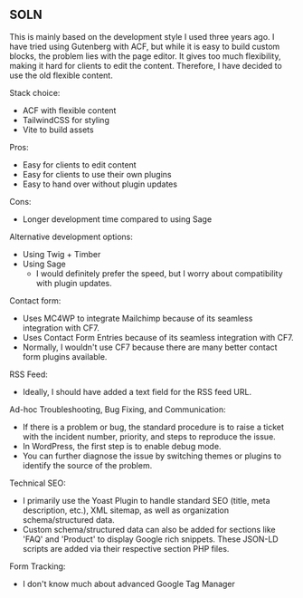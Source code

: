 ## SOLN

This is mainly based on the development style I used three years ago. I have tried using Gutenberg with ACF, but while it is easy to build custom blocks, the problem lies with the page editor. It gives too much flexibility, making it hard for clients to edit the content. Therefore, I have decided to use the old flexible content.

Stack choice:

- ACF with flexible content
- TailwindCSS for styling
- Vite to build assets

Pros:

- Easy for clients to edit content
- Easy for clients to use their own plugins
- Easy to hand over without plugin updates

Cons:

- Longer development time compared to using Sage

Alternative development options:

- Using Twig + Timber
- Using Sage
  - I would definitely prefer the speed, but I worry about compatibility with plugin updates.

Contact form:

- Uses MC4WP to integrate Mailchimp because of its seamless integration with CF7.
- Uses Contact Form Entries because of its seamless integration with CF7.
- Normally, I wouldn't use CF7 because there are many better contact form plugins available.

RSS Feed:

- Ideally, I should have added a text field for the RSS feed URL.

Ad-hoc Troubleshooting, Bug Fixing, and Communication:

- If there is a problem or bug, the standard procedure is to raise a ticket with the incident number, priority, and steps to reproduce the issue.
- In WordPress, the first step is to enable debug mode.
- You can further diagnose the issue by switching themes or plugins to identify the source of the problem.

Technical SEO:

- I primarily use the Yoast Plugin to handle standard SEO (title, meta description, etc.), XML sitemap, as well as organization schema/structured data.
- Custom schema/structured data can also be added for sections like 'FAQ' and 'Product' to display Google rich snippets. These JSON-LD scripts are added via their respective section PHP files.

Form Tracking:

- I don't know much about advanced Google Tag Manager
